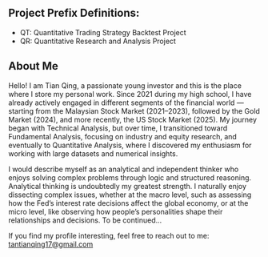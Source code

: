 ## Project Prefix Definitions:
- QT: Quantitative Trading Strategy Backtest Project
- QR: Quantitative Research and Analysis Project

## About Me

Hello! I am Tian Qing, a passionate young investor and this is the place where I store my personal work. Since 2021 during my high school, I have already actively engaged in different segments of the financial world — starting from the Malaysian Stock Market (2021–2023), followed by the Gold Market (2024), and more recently, the US Stock Market (2025). My journey began with Technical Analysis, but over time, I transitioned toward Fundamental Analysis, focusing on industry and equity research, and eventually to Quantitative Analysis, where I discovered my enthusiasm for working with large datasets and numerical insights. 

I would describe myself as an analytical and independent thinker who enjoys solving complex problems through logic and structured reasoning. Analytical thinking is undoubtedly my greatest strength. I naturally enjoy dissecting complex issues, whether at the macro level, such as assessing how the Fed’s interest rate decisions affect the global economy, or at the micro level, like observing how people’s personalities shape their relationships and decisions. To be continued...

If you find my profile interesting, feel free to reach out to me: tantianqing17@gmail.com
